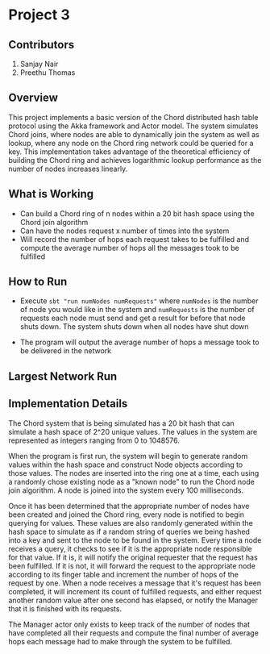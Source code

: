 # Project 3

## Contributors
1. Sanjay Nair
2. Preethu Thomas

## Overview
This project implements a basic version of the Chord distributed hash table protocol using the Akka framework and
Actor model. The system simulates Chord joins, where nodes are able to dynamically join the system as well as lookup,
where any node on the Chord ring network could be queried for a key. This implementation takes advantage of the
theoretical efficiency of building the Chord ring and achieves logarithmic lookup performance as the number of nodes
increases linearly.
 
## What is Working
- Can build a Chord ring of n nodes within a 20 bit hash space using the Chord join algorithm
- Can have the nodes request x number of times into the system
- Will record the number of hops each request takes to be fulfilled and compute the average number of hops all the messages took to be fulfilled

## How to Run

- Execute ```sbt "run numNodes numRequests"``` where ```numNodes``` is the number of node
you would like in the system and ```numRequests``` is the number of requests each node must
send and get a result for before that node shuts down. The system shuts down when all nodes have shut down

- The program will output the average number of hops a message took to be delivered in the network

## Largest Network Run


## Implementation Details
The Chord system that is being simulated has a 20 bit hash that can simulate a hash space of 2^20 unique values.
The values in the system are represented as integers ranging from 0 to 1048576.

When the program is first run, the system will begin to generate random values within the hash space and construct
Node objects according to those values. The nodes are inserted into the ring one at a time, each using a randomly chose
existing node as a "known node" to run the Chord node join algorithm. A node is joined into the system every 100 
milliseconds. 

Once it has been determined that the appropriate number of nodes have been created and joined the Chord
ring, every node is notified to begin querying for values. These values are also randomly generated within the hash 
space to simulate as if a random string of queries we being hashed into a key and sent to the node to be found in the
system. Every time a node receives a query, it checks to see if it is the appropriate node responsible for that value.
If it is, it will notify the original requester that the request has been fulfilled. If it is not, it will forward
the request to the appropriate node according to its finger table and increment the number of hops of the request by 
one. When a node receives a message that it's request has been completed, it will increment its count of fulfilled 
requests, and either request another random value after one second has elapsed, or notify the Manager that it is 
finished with its requests.

The Manager actor only exists to keep track of the number of nodes that have completed all their requests and compute
the final number of average hops each message had to make through the system to be fulfilled.


